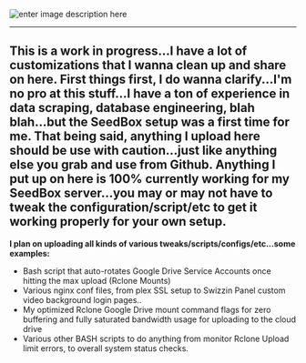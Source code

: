 ![enter image description here](https://raw.githubusercontent.com/ohmybahgosh/Ultimate-Seedbox-Optimizations/main/Media/Banner_Solid.png)

---

## This is a work in progress...I have a lot of customizations that I wanna clean up and share on here. First things first, I do wanna clarify...I'm no pro at this stuff...I have a ton of experience in data scraping, database engineering, blah blah...but the SeedBox setup was a first time for me. That being said, anything I upload here should be use with caution...just like anything else you grab and use from Github. Anything I put up on here is 100% currently working for my SeedBox server...you may or may not have to tweak the configuration/script/etc to get it working properly for your own setup.

**I plan on uploading all kinds of various tweaks/scripts/configs/etc...some examples:**

*   Bash script that auto-rotates Google Drive Service Accounts once hitting the max upload (Rclone Mounts)
*   Various nginx conf files, from plex SSL setup to Swizzin Panel custom video background login pages..
*   My optimized Rclone Google Drive mount command flags for zero buffering and fully saturated bandwidth usage for uploading to the cloud drive
*   Various other BASH scripts to do anything from monitor Rclone Upload limit errors, to overall system status checks.
